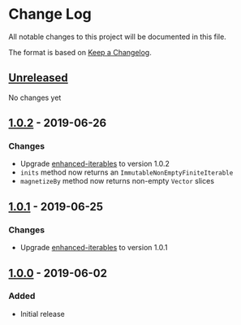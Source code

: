 # Change Log
All notable changes to this project will be documented in this file.

The format is based on [Keep a Changelog](http://keepachangelog.com/).

## [Unreleased]
No changes yet

## [1.0.2] - 2019-06-26
### Changes
- Upgrade [enhanced-iterables](https://github.com/kschuetz/enhanced-iterables) to version 1.0.2
- `inits` method now returns an `ImmutableNonEmptyFiniteIterable`
- `magnetizeBy` method now returns non-empty `Vector` slices

## [1.0.1] - 2019-06-25
### Changes
- Upgrade [enhanced-iterables](https://github.com/kschuetz/enhanced-iterables) to version 1.0.1

## [1.0.0] - 2019-06-02
### Added
- Initial release

[Unreleased]: https://github.com/kschuetz/collection-views/compare/v1.0.2...HEAD
[1.0.2]: https://github.com/kschuetz/collection-views/compare/v1.0.1...v1.0.2
[1.0.1]: https://github.com/kschuetz/collection-views/compare/v1.0.0...v1.0.1
[1.0.0]: https://github.com/kschuetz/collection-views/commits/v1.0.0
